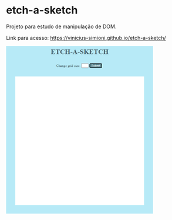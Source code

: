 # etch-a-sketch

Projeto para estudo de manipulação de DOM.

Link para acesso: https://vinicius-simioni.github.io/etch-a-sketch/

<img src="img/tela-inicial.png" width=400px text-align="center">
